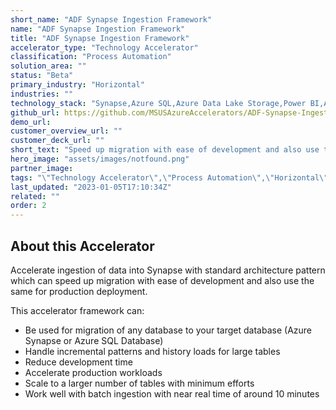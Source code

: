 ```yaml
---
short_name: "ADF Synapse Ingestion Framework"
name: "ADF Synapse Ingestion Framework"
title: "ADF Synapse Ingestion Framework"
accelerator_type: "Technology Accelerator"
classification: "Process Automation"
solution_area: ""
status: "Beta"
primary_industry: "Horizontal"
industries: ""
technology_stack: "Synapse,Azure SQL,Azure Data Lake Storage,Power BI,Azure Data Factory"
github_url: https://github.com/MSUSAzureAccelerators/ADF-Synapse-Ingestion-Framework-Accelerator
demo_url: 
customer_overview_url: ""
customer_deck_url: ""
short_text: "Speed up migration with ease of development and also use the same for production deployment. "
hero_image: "assets/images/notfound.png"
partner_image: 
tags: "\"Technology Accelerator\",\"Process Automation\",\"Horizontal\",\"Synapse\",\"Azure SQL\",\"Azure Data Lake Storage\",\"Power BI\",\"Azure Data Factory\",\"Beta\""
last_updated: "2023-01-05T17:10:34Z"
related: ""
order: 2
---
```

## About this Accelerator

Accelerate ingestion of data into Synapse with standard architecture pattern which can speed up migration with ease of development and also use the same for production deployment.

This accelerator framework can: 
- Be used for migration of any database to your target database (Azure Synapse or Azure SQL Database)
- Handle incremental patterns and history loads for large tables
- Reduce development time
- Accelerate production workloads
- Scale to a larger number of tables with minimum efforts
- Work well with batch ingestion with near real time of around 10 minutes